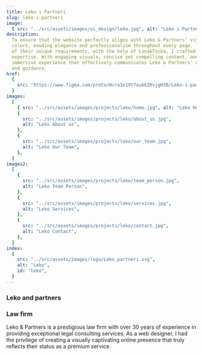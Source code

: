 ```yaml
---
title: Leko i Partneri
slug: leko-i-partneri
image:
  { src: "../src/assets/images/ui_design/leko.jpg", alt: "Leko i Partneri" }
description:
  To ensure that the website perfectly aligns with Leko & Partners' vision, I incorporated their new brand
  colors, exuding elegance and professionalism throughout every page. Through careful collaboration and understanding
  of their unique requirements, with the help of Luna&Tocka, I crafted an experience that brilliantly showcases their
  expertise. With engaging visuals, concise yet compelling content, and intuitive navigation, I aimed to create an
  immersive experience that effectively communicates Leko & Partners' dedication to providing top-tier legal advice
  and guidance.
href:
  {
    src: "https://www.figma.com/proto/WcraIe19Y7ou6EZKvjgH3B/Leko-i-partneri?page-id=0%3A1&type=design&node-id=606-1105&viewport=391%2C373%2C0.03&t=9YycYTaCmyzzJMau-1&scaling=min-zoom&mode=design",
  }
images:
  [
    { src: "../src/assets/images/projects/leko/home.jpg", alt: "Leko Home" },
    {
      src: "../src/assets/images/projects/leko/about_us.jpg",
      alt: "Leko About us",
    },
    {
      src: "../src/assets/images/projects/leko/our_team.jpg",
      alt: "Leko Our Team",
    },
  ]
images2:
  [
    {
      src: "../src/assets/images/projects/leko/team_person.jpg",
      alt: "Leko Team Person",
    },
    {
      src: "../src/assets/images/projects/leko/services.jpg",
      alt: "Leko Services",
    },
    {
      src: "../src/assets/images/projects/leko/contact.jpg",
      alt: "Leko Contact",
    },
  ]
index:
  {
    src: "../src/assets/images/logo/Leko_partneri.svg",
    alt: "Leko",
    id: "leko",
  }
---
```


<h3 class="h3_full">Leko and partners</h3>
<h3>Law firm</h3>
<p>Leko & Partners is a prestigious law firm with over 30 years of experience in providing exceptional legal consulting services. As a web designer, I had the privilege of creating a visually captivating online presence that truly reflects their status as a premium service.</p>

